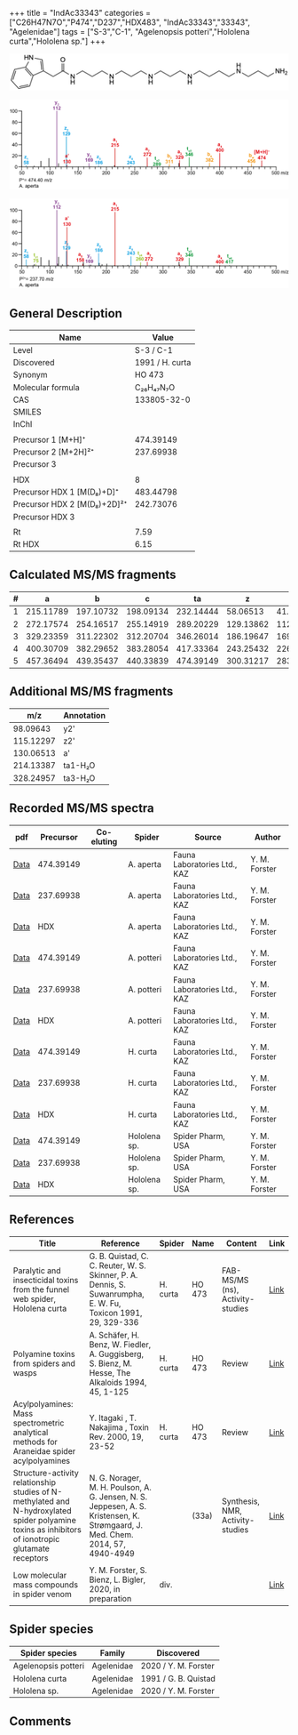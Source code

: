 +++
title = "IndAc33343"
categories = ["C26H47N7O","P474","D237","HDX483",
"IndAc33343","33343",
"Agelenidae"]
tags = ["S-3","C-1",
"Agelenopsis potteri","Hololena curta","Hololena sp."]
+++

![](/img/IndAc33343.png)

![](/img_MSMS/474_IndAc33343_Aa.png?classes=border)

![](/img_MSMS/474_IndAc33343_Aa_2.png?classes=border)

## General Description

| Name                        | Value           |
|-----------------------------|-----------------|
| Level                       | S-3 / C-1              |
| Discovered                  | 1991 / H. curta |
| Synonym                     | HO 473          |
| Molecular formula           | C₂₆H₄₇N₇O       |
| CAS                         | 133805-32-0     |
| SMILES |   |
| InChI  |   |
|                             |                 |
| Precursor 1 [M+H]⁺          | 474.39149       |
| Precursor 2 [M+2H]²⁺        | 237.69938       |
| Precursor 3                 |                 |
|                             |                 |
| HDX                         | 8               |
| Precursor HDX 1 [M(D₈)+D]⁺   | 483.44798       |
| Precursor HDX 2 [M(D₈)+2D]²⁺ | 242.73076       |
| Precursor HDX 3             |                 |
|                             |                 |
| Rt                          | 7.59            |
| Rt HDX                      | 6.15            |

## Calculated MS/MS fragments

| # | a         | b         | c         | ta        | z         | y         | tz        |
|---|-----------|-----------|-----------|-----------|-----------|-----------|-----------|
| 1 | 215.11789 | 197.10732 | 198.09134 | 232.14444 | 58.06513 | 41.03858 | 75.09167 |
| 2 | 272.17574 | 254.16517 | 255.14919 | 289.20229 | 129.13862 | 112.11208 | 146.16517 |
| 3 | 329.23359 | 311.22302 | 312.20704 | 346.26014 | 186.19647 | 169.16993 | 203.22302 |
| 4 | 400.30709 | 382.29652 | 383.28054 | 417.33364 | 243.25432 | 226.22777 | 260.28087 |
| 5 | 457.36494 | 439.35437 | 440.33839 | 474.39149 | 300.31217 | 283.28562 | 317.33872 |

## Additional MS/MS fragments

| m/z       | Annotation |
|-----------|------------|
| 98.09643  | y2'        |
| 115.12297 | z2'        |
| 130.06513 | a'         |
| 214.13387 | ta1-H₂O    |
| 328.24957 | ta3-H₂O    |

## Recorded MS/MS spectra

| pdf                                             | Precursor | Co-eluting | Spider    | Source                       | Author        |
|-------------------------------------------------|-----------|------------|-----------|------------------------------|---------------|
| [Data](/pdf/A-aperta/474_IndAc33343_Aa.pdf)     | 474.39149 |            | A. aperta | Fauna Laboratories Ltd., KAZ | Y. M. Forster |
| [Data](/pdf/A-aperta/474_IndAc33343_Aa_2.pdf)   | 237.69938 |            | A. aperta | Fauna Laboratories Ltd., KAZ | Y. M. Forster |
| [Data](/pdf/A-aperta/474_IndAc33343_Aa_HDX.pdf) | HDX       |            | A. aperta | Fauna Laboratories Ltd., KAZ | Y. M. Forster |
| [Data](/pdf/A-potteri/474_IndAc33343_Ap.pdf) | 474.39149 |           | A. potteri | Fauna Laboratories Ltd., KAZ | Y. M. Forster |
| [Data](/pdf/A-potteri/474_IndAc33343_Ap_2.pdf) | 237.69938 |           | A. potteri | Fauna Laboratories Ltd., KAZ | Y. M. Forster |
| [Data](/pdf/A-potteri/474_IndAc33343_Ap_HDX.pdf) | HDX |           | A. potteri | Fauna Laboratories Ltd., KAZ | Y. M. Forster |
| [Data](/pdf/H-curta/474_IndAc33343_Hc.pdf) | 474.39149 |           | H. curta | Fauna Laboratories Ltd., KAZ | Y. M. Forster |
| [Data](/pdf/H-curta/474_IndAc33343_Hc_2.pdf) | 237.69938 |           | H. curta | Fauna Laboratories Ltd., KAZ | Y. M. Forster |
| [Data](/pdf/H-curta/474_IndAc33343_Hc_HDX.pdf) | HDX |           | H. curta | Fauna Laboratories Ltd., KAZ | Y. M. Forster |
| [Data](/pdf/Hololena-sp/474_IndAc33343_Ho-sp.pdf) | 474.39149 |           | Hololena sp. | Spider Pharm, USA | Y. M. Forster |
| [Data](/pdf/Hololena-sp/474_IndAc33343_Ho-sp_2.pdf) | 237.69938 |           | Hololena sp. | Spider Pharm, USA | Y. M. Forster |
| [Data](/pdf/Hololena-sp/474_IndAc33343_Ho-sp_HDX.pdf) | HDX |           | Hololena sp. | Spider Pharm, USA | Y. M. Forster |

## References

| Title                                                                                                                                              | Reference                                                                                                                      | Spider   | Name   | Content                          | Link                                                                        |
|----------------------------------------------------------------------------------------------------------------------------------------------------|--------------------------------------------------------------------------------------------------------------------------------|----------|--------|----------------------------------|-----------------------------------------------------------------------------|
| Paralytic and insecticidal toxins from the funnel web spider, Hololena curta                                                                       | G. B. Quistad, C. C. Reuter, W. S. Skinner, P. A. Dennis, S. Suwanrumpha, E. W. Fu, Toxicon 1991, 29, 329-336                  | H. curta | HO 473 | FAB-MS/MS (ns), Activity-studies | [Link](https://www.sciencedirect.com/science/article/pii/004101019190286Z)  |
| Polyamine toxins from spiders and wasps                                                                                                            | A. Schäfer, H. Benz, W. Fiedler, A. Guggisberg, S. Bienz, M. Hesse, The Alkaloids 1994, 45, 1-125                              | H. curta | HO 473 | Review                           | [Link](https://www.sciencedirect.com/science/article/pii/S009995980860276X) |
| Acylpolyamines: Mass spectrometric analytical methods for Araneidae spider acylpolyamines                                                          | Y. Itagaki , T. Nakajima , Toxin Rev. 2000, 19, 23-52                                                                          | H. curta | HO 473 | Review                           | [Link](https://www.tandfonline.com/doi/abs/10.1081/TXR-100100314)           |
| Structure-activity relationship studies of N-methylated and N-hydroxylated spider polyamine toxins as inhibitors of ionotropic glutamate receptors | N. G. Norager, M. H. Poulson, A. G. Jensen, N. S. Jeppesen, A. S. Kristensen, K. Strømgaard, J. Med. Chem. 2014, 57, 4940-4949 |          | (33a)  | Synthesis, NMR, Activity-studies | [Link](https://pubs.acs.org/doi/abs/10.1021/jm5004705)                      |
| Low molecular mass compounds in spider venom      | Y. M. Forster, S. Bienz, L. Bigler, 2020, in preparation          | div.       |   |   | [Link](unknown) |

## Spider species

| Spider species | Family     | Discovered           |
|----------------|------------|----------------------|
| Agelenopsis potteri | Agelenidae | 2020 / Y. M. Forster |
| Hololena curta | Agelenidae | 1991 / G. B. Quistad |
| Hololena sp. | Agelenidae | 2020 / Y. M. Forster |

## Comments